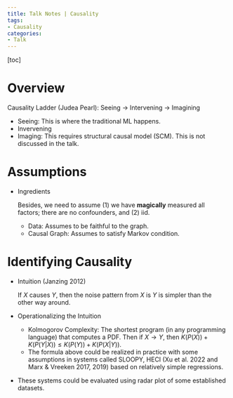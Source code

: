 ```yaml
---
title: Talk Notes | Causality
tags:
- Causality
categories:
- Talk
---
```


[toc]

# Overview

Causality Ladder (Judea Pearl): Seeing $\rightarrow$ Intervening $\rightarrow$ Imagining
-   Seeing: This is where the traditional ML happens.
-   Invervening
-   Imaging: This requires structural causal model (SCM). This is not discussed in the talk.

# Assumptions

-   Ingredients

    Besides, we need to assume (1) we have **magically** measured all factors; there are no confounders, and (2) iid.

    -   Data: Assumes to be faithful to the graph.
    -   Causal Graph: Assumes to satisfy Markov condition.

# Identifying Causality

-   Intuition (Janzing 2012)

    If $X$ causes $Y$, then the noise pattern from $X$ is $Y$ is simpler than the other way around.

-   Operationalizing the Intuition

    -   Kolmogorov Complexity: The shortest program (in any programming language) that computes a PDF. Then if $X \rightarrow Y$, then $K(P(X)) + K(P(Y\vert X)) \leq K(P(Y)) + K(P(X\vert Y))$.
    -   The formula above could be realized in practice with some assumptions in systems called SLOOPY, HECI (Xu et al. 2022 and Marx & Vreeken 2017, 2019) based on relatively simple regressions.

-   These systems could be evaluated using radar plot of some established datasets.









